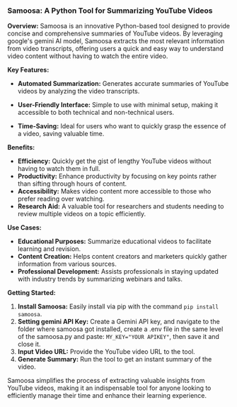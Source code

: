 

### Samoosa: A Python Tool for Summarizing YouTube Videos

**Overview:**
Samoosa is an innovative Python-based tool designed to provide concise and comprehensive summaries of YouTube videos. By leveraging google's gemini AI model, Samoosa extracts the most relevant information from video transcripts, offering users a quick and easy way to understand video content without having to watch the entire video.

**Key Features:**

- **Automated Summarization:** Generates accurate summaries of YouTube videos by analyzing the video transcripts.

- **User-Friendly Interface:** Simple to use with minimal setup, making it accessible to both technical and non-technical users.
- **Time-Saving:** Ideal for users who want to quickly grasp the essence of a video, saving valuable time.


**Benefits:**

- **Efficiency:** Quickly get the gist of lengthy YouTube videos without having to watch them in full.
- **Productivity:** Enhance productivity by focusing on key points rather than sifting through hours of content.
- **Accessibility:** Makes video content more accessible to those who prefer reading over watching.
- **Research Aid:** A valuable tool for researchers and students needing to review multiple videos on a topic efficiently.

**Use Cases:**

- **Educational Purposes:** Summarize educational videos to facilitate learning and revision.
- **Content Creation:** Helps content creators and marketers quickly gather information from various sources.
- **Professional Development:** Assists professionals in staying updated with industry trends by summarizing webinars and talks.

**Getting Started:**

1. **Install Samoosa:** Easily install via pip with the command `pip install samoosa`.
2. **Setting gemini API Key:** Create a Gemini API key, and navigate to the folder where samoosa got installed, create a .env file in the same level of the samoosa.py and paste: `MY_KEY="YOUR APIKEY"`, then save it and close it.
3. **Input Video URL:** Provide the YouTube video URL to the tool.
4. **Generate Summary:** Run the tool to get an instant summary of the video.

Samoosa simplifies the process of extracting valuable insights from YouTube videos, making it an indispensable tool for anyone looking to efficiently manage their time and enhance their learning experience.

